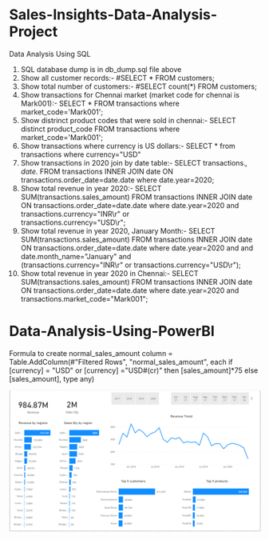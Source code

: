 # Sales-Insights-Data-Analysis-Project
Data Analysis Using SQL
1) SQL database dump is in db_dump.sql file above
2) Show all customer records:-
   #SELECT * FROM customers;
3) Show total number of customers:-
   #SELECT count(*) FROM customers;
4) Show transactions for Chennai market (market code for chennai is Mark001):-
    SELECT * FROM transactions where market_code='Mark001';
5) Show distrinct product codes that were sold in chennai:-
    SELECT distinct product_code FROM transactions where market_code='Mark001';
6) Show transactions where currency is US dollars:-
   SELECT * from transactions where currency="USD"
7) Show transactions in 2020 join by date table:-
    SELECT transactions.*, date.* FROM transactions INNER JOIN date ON transactions.order_date=date.date where date.year=2020;
8) Show total revenue in year 2020:-
    SELECT SUM(transactions.sales_amount) FROM transactions INNER JOIN date ON transactions.order_date=date.date where date.year=2020 and transactions.currency="INR\r" or      
    transactions.currency="USD\r";
9) Show total revenue in year 2020, January Month:-
   SELECT SUM(transactions.sales_amount) FROM transactions INNER JOIN date ON transactions.order_date=date.date where date.year=2020 and and date.month_name="January" and  
   (transactions.currency="INR\r" or transactions.currency="USD\r");
10) Show total revenue in year 2020 in Chennai:-
    SELECT SUM(transactions.sales_amount) FROM transactions INNER JOIN date ON transactions.order_date=date.date where date.year=2020 and transactions.market_code="Mark001";
    
    
    
# Data-Analysis-Using-PowerBI
Formula to create normal_sales_amount column
= Table.AddColumn(#"Filtered Rows", "normal_sales_amount", each if [currency] = "USD" or [currency] ="USD#(cr)" then [sales_amount]*75 else [sales_amount], type any)


![Alt text](https://github.com/Sohannanda/Sales-Insights-Data-Analysis-Project/blob/master/sales%20insight.PNG)
